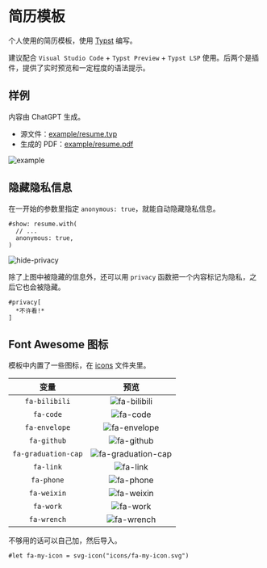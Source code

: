 # 简历模板

个人使用的简历模板，使用 [Typst](https://github.com/typst/typst) 编写。

建议配合 `Visual Studio Code` + `Typst Preview` + `Typst LSP` 使用。后两个是插件，提供了实时预览和一定程度的语法提示。

## 样例

内容由 ChatGPT 生成。

- 源文件：[example/resume.typ](example/resume.typ)
- 生成的 PDF：[example/resume.pdf](example/resume.pdf)

![example](example/resume.png)

## 隐藏隐私信息

在一开始的参数里指定 `anonymous: true`，就能自动隐藏隐私信息。

``` typst
#show: resume.with(
  // ...
  anonymous: true,
)
```

![hide-privacy](example/hide-privacy.png)

除了上图中被隐藏的信息外，还可以用 `privacy` 函数把一个内容标记为隐私，之后它也会被隐藏。

``` typst
#privacy[
  *不许看!*
]
```

## Font Awesome 图标

模板中内置了一些图标，在 [icons](icons) 文件夹里。

|变量|预览|
|:-:|:-:|
|`fa-bilibili`|![fa-bilibili](icons/fa-bilibili.svg)|
|`fa-code`|![fa-code](icons/fa-code.svg)|
|`fa-envelope`|![fa-envelope](icons/fa-envelope.svg)|
|`fa-github`|![fa-github](icons/fa-github.svg)|
|`fa-graduation-cap`|![fa-graduation-cap](icons/fa-graduation-cap.svg)|
|`fa-link`|![fa-link](icons/fa-link.svg)|
|`fa-phone`|![fa-phone](icons/fa-phone.svg)|
|`fa-weixin`|![fa-weixin](icons/fa-weixin.svg)|
|`fa-work`|![fa-work](icons/fa-work.svg)|
|`fa-wrench`|![fa-wrench](icons/fa-wrench.svg)|

不够用的话可以自己加，然后导入。

``` typst
#let fa-my-icon = svg-icon("icons/fa-my-icon.svg")
```
